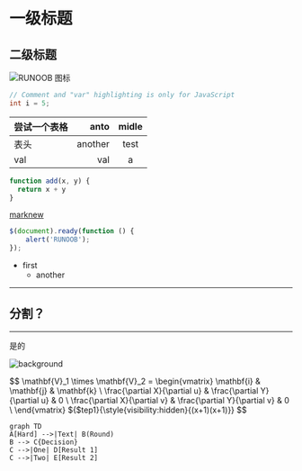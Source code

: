 
一级标题
===================

二级标题
-------------------

![RUNOOB 图标](http://static.runoob.com/images/runoob-logo.png)

```c++
// Comment and "var" highlighting is only for JavaScript
int i = 5;
```

| **尝试一个表格** |    anto | midle |
| ---------------- | ------: | :---: |
| 表头             | another | test  |
| val              |     val |   a   |


```javascript {.class1 .class}
function add(x, y) {
  return x + y
}
```

[marknew](https://shd101wyy.github.io/markdown-preview-enhanced/#/zh-cn/usages?id=%e5%91%bd%e4%bb%a4)

```js
$(document).ready(function () {
    alert('RUNOOB');
});
```

* first
  * another

---
## 分割？

---
是的

![background](/1.jpg)

$$
\mathbf{V}_1 \times \mathbf{V}_2 =  \begin{vmatrix} 
\mathbf{i} & \mathbf{j} & \mathbf{k} \\
\frac{\partial X}{\partial u} &  \frac{\partial Y}{\partial u} & 0 \\
\frac{\partial X}{\partial v} &  \frac{\partial Y}{\partial v} & 0 \\
\end{vmatrix}
${$tep1}{\style{visibility:hidden}{(x+1)(x+1)}}
$$


```mermaid
graph TD
A[Hard] -->|Text| B(Round)
B --> C{Decision}
C -->|One| D[Result 1]
C -->|Two| E[Result 2]
```
